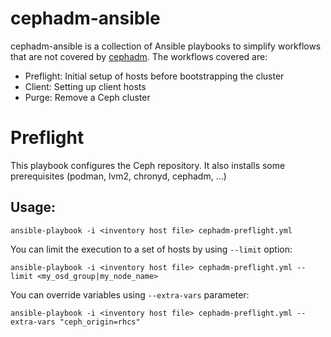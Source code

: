 # cephadm-ansible

cephadm-ansible is a collection of Ansible playbooks to simplify
workflows that are not covered by [cephadm]. The workflows covered
are:

* Preflight: Initial setup of hosts before bootstrapping the cluster
* Client: Setting up client hosts
* Purge: Remove a Ceph cluster

# Preflight

This playbook configures the Ceph repository.
It also installs some prerequisites (podman, lvm2, chronyd, cephadm, ...)

## Usage:

```
ansible-playbook -i <inventory host file> cephadm-preflight.yml
```

You can limit the execution to a set of hosts by using `--limit` option:

```
ansible-playbook -i <inventory host file> cephadm-preflight.yml --limit <my_osd_group|my_node_name>
```

You can override variables using `--extra-vars` parameter:

```
ansible-playbook -i <inventory host file> cephadm-preflight.yml --extra-vars "ceph_origin=rhcs"
```

[cephadm]: https://docs.ceph.com/en/latest/cephadm/
